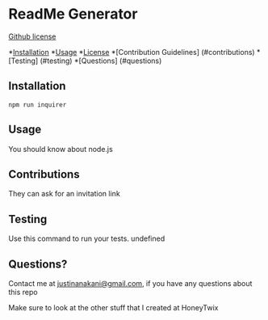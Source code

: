 # ReadMe Generator
  [Github license](http://img.shields.io/badge/license/BSD-3-blueviolet.svg)

  *[Installation](#installation)
  *[Usage](#usage)
  *[License](#license)
  *[Contribution Guidelines] (#contributions)
  *[Testing] (#testing)
  *[Questions] (#questions)

  ## Installation
    npm run inquirer

  ## Usage 

  You should know about node.js

  ## Contributions
  They can ask for an invitation link

  ## Testing
  Use this command to run your tests.
  undefined

  ## Questions?
  Contact me at justinanakani@gmail.com, if you have any questions about this repo

  Make sure to look at the other stuff that I created at HoneyTwix
